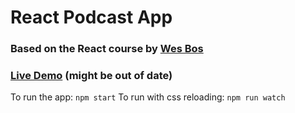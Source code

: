 # React Podcast App

### Based on the React course by [Wes Bos](https://wesbos.com/)

### [Live Demo](https://puckfm.netlify.com/) (might be out of date)

To run the app: ```npm start```
To run with css reloading: ```npm run watch```
